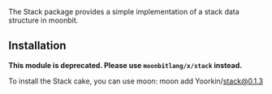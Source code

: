 
The Stack package provides a simple implementation of a stack data structure in moonbit.

## Installation

**This module is deprecated. Please use `moonbitlang/x/stack` instead.**

To install the Stack cake, you can use moon: moon add Yoorkin/stack@0.1.3